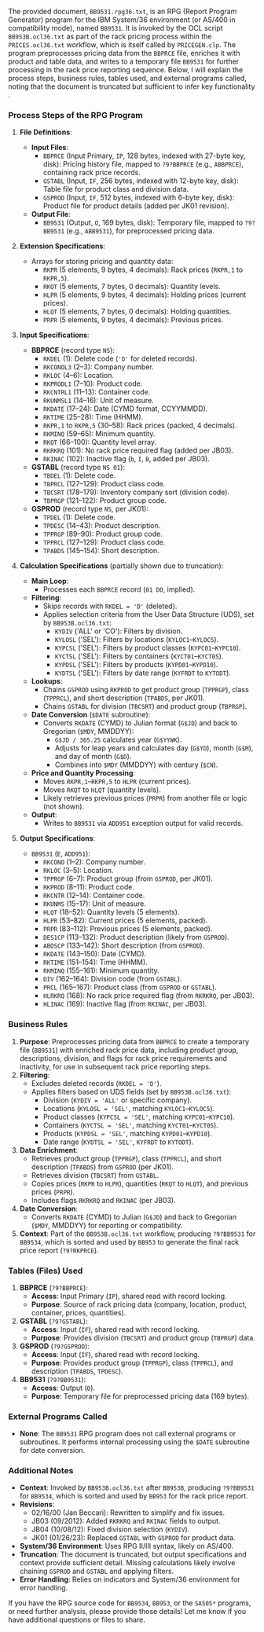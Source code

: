 The provided document, `BB9531.rpg36.txt`, is an RPG (Report Program Generator) program for the IBM System/36 environment (or AS/400 in compatibility mode), named `BB9531`. It is invoked by the OCL script `BB953B.ocl36.txt` as part of the rack pricing process within the `PRICES.ocl36.txt` workflow, which is itself called by `PRICEGEN.clp`. The program preprocesses pricing data from the `BBPRCE` file, enriches it with product and table data, and writes to a temporary file `BB9531` for further processing in the rack price reporting sequence. Below, I will explain the process steps, business rules, tables used, and external programs called, noting that the document is truncated but sufficient to infer key functionality .

### Process Steps of the RPG Program

1. **File Definitions**:
   - **Input Files**:
     - `BBPRCE` (Input Primary, `IP`, 128 bytes, indexed with 27-byte key, disk): Pricing history file, mapped to `?9?BBPRCE` (e.g., `ABBPRCE`), containing rack price records.
     - `GSTABL` (Input, `IF`, 256 bytes, indexed with 12-byte key, disk): Table file for product class and division data.
     - `GSPROD` (Input, `IF`, 512 bytes, indexed with 6-byte key, disk): Product file for product details (added per JK01 revision).
   - **Output File**:
     - `BB9531` (Output, `O`, 169 bytes, disk): Temporary file, mapped to `?9?BB9531` (e.g., `ABB9531`), for preprocessed pricing data.

2. **Extension Specifications**:
   - Arrays for storing pricing and quantity data:
     - `RKPR` (5 elements, 9 bytes, 4 decimals): Rack prices (`RKPR,1` to `RKPR,5`).
     - `RKQT` (5 elements, 7 bytes, 0 decimals): Quantity levels.
     - `HLPR` (5 elements, 9 bytes, 4 decimals): Holding prices (current prices).
     - `HLQT` (5 elements, 7 bytes, 0 decimals): Holding quantities.
     - `PRPR` (5 elements, 9 bytes, 4 decimals): Previous prices.

3. **Input Specifications**:
   - **BBPRCE** (record type `NS`):
     - `RKDEL` (1): Delete code (`'D'` for deleted records).
     - `RKCONOL3` (2–3): Company number.
     - `RKLOC` (4–6): Location.
     - `RKPRODL1` (7–10): Product code.
     - `RKCNTRL1` (11–13): Container code.
     - `RKUNMSL1` (14–16): Unit of measure.
     - `RKDATE` (17–24): Date (CYMD format, CCYYMMDD).
     - `RKTIME` (25–28): Time (HHMM).
     - `RKPR,1` to `RKPR,5` (30–58): Rack prices (packed, 4 decimals).
     - `RKMINQ` (59–65): Minimum quantity.
     - `RKQT` (66–100): Quantity level array.
     - `RKRKRQ` (101): No rack price required flag (added per JB03).
     - `RKINAC` (102): Inactive flag (`b`, `I`, `B`, added per JB03).
   - **GSTABL** (record type `NS 01`):
     - `TBDEL` (1): Delete code.
     - `TBPRCL` (127–129): Product class code.
     - `TBCSRT` (178–179): Inventory company sort (division code).
     - `TBPRGP` (121–122): Product group code.
   - **GSPROD** (record type `NS`, per JK01):
     - `TPDEL` (1): Delete code.
     - `TPDESC` (14–43): Product description.
     - `TPPRGP` (89–90): Product group code.
     - `TPPRCL` (127–129): Product class code.
     - `TPABDS` (145–154): Short description.

4. **Calculation Specifications** (partially shown due to truncation):
   - **Main Loop**:
     - Processes each `BBPRCE` record (`01 DO`, implied).
   - **Filtering**:
     - Skips records with `RKDEL = 'D'` (deleted).
     - Applies selection criteria from the User Data Structure (UDS), set by `BB953B.ocl36.txt`:
       - `KYDIV` ('ALL' or 'CO'): Filters by division.
       - `KYLOSL` ('SEL'): Filters by locations (`KYLOC1`–`KYLOC5`).
       - `KYPCSL` ('SEL'): Filters by product classes (`KYPC01`–`KYPC10`).
       - `KYCTSL` ('SEL'): Filters by containers (`KYCT01`–`KYCT05`).
       - `KYPDSL` ('SEL'): Filters by products (`KYPD01`–`KYPD10`).
       - `KYDTSL` ('SEL'): Filters by date range (`KYFRDT` to `KYTODT`).
   - **Lookups**:
     - Chains `GSPROD` using `RKPROD` to get product group (`TPPRGP`), class (`TPPRCL`), and short description (`TPABDS`, per JK01).
     - Chains `GSTABL` for division (`TBCSRT`) and product group (`TBPRGP`).
   - **Date Conversion** (`$DATE` subroutine):
     - Converts `RKDATE` (CYMD) to Julian format (`G$JD`) and back to Gregorian (`$MDY`, MMDDYY):
       - `G$JD / 365.25` calculates year (`G$YYWK`).
       - Adjusts for leap years and calculates day (`G$YD`), month (`G$M`), and day of month (`G$D`).
       - Combines into `$MDY` (MMDDYY) with century (`$CN`).
   - **Price and Quantity Processing**:
     - Moves `RKPR,1`–`RKPR,5` to `HLPR` (current prices).
     - Moves `RKQT` to `HLQT` (quantity levels).
     - Likely retrieves previous prices (`PRPR`) from another file or logic (not shown).
   - **Output**:
     - Writes to `BB9531` via `ADD951` exception output for valid records.

5. **Output Specifications**:
   - `BB9531` (`E`, `ADD951`):
     - `RKCONO` (1–2): Company number.
     - `RKLOC` (3–5): Location.
     - `TPPRGP` (6–7): Product group (from `GSPROD`, per JK01).
     - `RKPROD` (8–11): Product code.
     - `RKCNTR` (12–14): Container code.
     - `RKUNMS` (15–17): Unit of measure.
     - `HLQT` (18–52): Quantity levels (5 elements).
     - `HLPR` (53–82): Current prices (5 elements, packed).
     - `PRPR` (83–112): Previous prices (5 elements, packed).
     - `DES1CP` (113–132): Product description (likely from `GSPROD`).
     - `ABDSCP` (133–142): Short description (from `GSPROD`).
     - `RKDATE` (143–150): Date (CYMD).
     - `RKTIME` (151–154): Time (HHMM).
     - `RKMINQ` (155–161): Minimum quantity.
     - `DIV` (162–164): Division code (from `GSTABL`).
     - `PRCL` (165–167): Product class (from `GSPROD` or `GSTABL`).
     - `HLRKRQ` (168): No rack price required flag (from `RKRKRQ`, per JB03).
     - `HLINAC` (169): Inactive flag (from `RKINAC`, per JB03).

### Business Rules

1. **Purpose**: Preprocesses pricing data from `BBPRCE` to create a temporary file (`BB9531`) with enriched rack price data, including product group, descriptions, division, and flags for rack price requirements and inactivity, for use in subsequent rack price reporting steps.
2. **Filtering**:
   - Excludes deleted records (`RKDEL = 'D'`).
   - Applies filters based on UDS fields (set by `BB953B.ocl36.txt`):
     - Division (`KYDIV = 'ALL'` or specific company).
     - Locations (`KYLOSL = 'SEL'`, matching `KYLOC1`–`KYLOC5`).
     - Product classes (`KYPCSL = 'SEL'`, matching `KYPC01`–`KYPC10`).
     - Containers (`KYCTSL = 'SEL'`, matching `KYCT01`–`KYCT05`).
     - Products (`KYPDSL = 'SEL'`, matching `KYPD01`–`KYPD10`).
     - Date range (`KYDTSL = 'SEL'`, `KYFRDT` to `KYTODT`).
3. **Data Enrichment**:
   - Retrieves product group (`TPPRGP`), class (`TPPRCL`), and short description (`TPABDS`) from `GSPROD` (per JK01).
   - Retrieves division (`TBCSRT`) from `GSTABL`.
   - Copies prices (`RKPR` to `HLPR`), quantities (`RKQT` to `HLQT`), and previous prices (`PRPR`).
   - Includes flags `RKRKRQ` and `RKINAC` (per JB03).
4. **Date Conversion**:
   - Converts `RKDATE` (CYMD) to Julian (`G$JD`) and back to Gregorian (`$MDY`, MMDDYY) for reporting or compatibility.
5. **Context**: Part of the `BB953B.ocl36.txt` workflow, producing `?9?BB9531` for `BB9534`, which is sorted and used by `BB953` to generate the final rack price report (`?9?RKPRCE`).

### Tables (Files) Used

1. **BBPRCE** (`?9?BBPRCE`):
   - **Access**: Input Primary (`IP`), shared read with record locking.
   - **Purpose**: Source of rack pricing data (company, location, product, container, prices, quantities).
2. **GSTABL** (`?9?GSTABL`):
   - **Access**: Input (`IF`), shared read with record locking.
   - **Purpose**: Provides division (`TBCSRT`) and product group (`TBPRGP`) data.
3. **GSPROD** (`?9?GSPROD`):
   - **Access**: Input (`IF`), shared read with record locking.
   - **Purpose**: Provides product group (`TPPRGP`), class (`TPPRCL`), and description (`TPABDS`, `TPDESC`).
4. **BB9531** (`?9?BB9531`):
   - **Access**: Output (`O`).
   - **Purpose**: Temporary file for preprocessed pricing data (169 bytes).

### External Programs Called

- **None**: The `BB9531` RPG program does not call external programs or subroutines. It performs internal processing using the `$DATE` subroutine for date conversion.

### Additional Notes

- **Context**: Invoked by `BB953B.ocl36.txt` after `BB953B`, producing `?9?BB9531` for `BB9534`, which is sorted and used by `BB953` for the rack price report.
- **Revisions**:
  - 02/16/00 (Jan Beccari): Rewritten to simplify and fix issues.
  - JB03 (09/2012): Added `RKRKRQ` and `RKINAC` fields to output.
  - JB04 (10/08/12): Fixed division selection (`KYDIV`).
  - JK01 (01/26/23): Replaced `GSTABL` with `GSPROD` for product data.
- **System/36 Environment**: Uses RPG II/III syntax, likely on AS/400.
- **Truncation**: The document is truncated, but output specifications and context provide sufficient detail. Missing calculations likely involve chaining `GSPROD` and `GSTABL` and applying filters.
- **Error Handling**: Relies on indicators and System/36 environment for error handling.

If you have the RPG source code for `BB9534`, `BB953`, or the `SA505*` programs, or need further analysis, please provide those details! Let me know if you have additional questions or files to share.